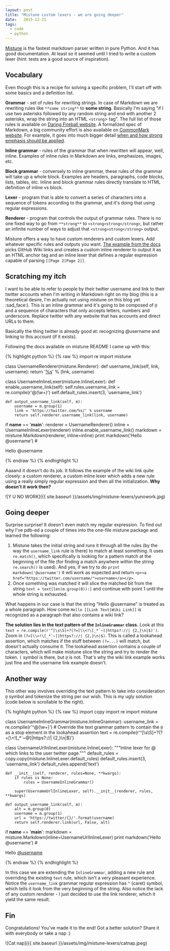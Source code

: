 ```yaml
---
layout: post
title: "Mistune custom lexers - we are going deeper"
date:   2015-12-21
tags:
  - code
  - python
---
```


[Mistune](https://github.com/lepture/mistune) is the fastest markdown parser
written in pure Python. And it has good documentation. At least so it seemed
until I tried to write a custom lexer (hint: tests are a good source of inspiration).

## Vocabulary

Even though this is a recipe for solving a specific problem, I'll start off with
some basics and a definition list.

**Grammar** - set of rules for rewriting strings. In case of Markdown we are
rewriting rules like `**some string**` to **some string**. Basically I'm saying
"if I use two asterisks followed by any random string
and end with another 2 asterisks, wrap the string into an HTML `<strong`> tag".
The full list of those rules is available on [Daring Fireball website](https://daringfireball.net/projects/markdown/).
A formalized spec of Markdown, a big community effort is also available on
[CommonMark website](http://commonmark.org/). For example, it goes into much bigger detail [when
and how strong emphasis should be applied](http://spec.commonmark.org/0.22/#emphasis-and-strong-emphasis).

**Inline grammar** - rules of the grammar that when rewritten will appear, well, inline.
Examples of inline rules in Markdown are links, emphasizes, images, etc.

**Block grammar** - conversely to inline grammar, these rules of the grammar will
take up a whole block. Examples are headers, paragraphs, code blocks, lists, tables,
etc. Inline and block grammar rules directly translate to HTML definition of
inline vs block.

**Lexer** - program that is able to convert a series of characters into a
sequence of tokens according to the grammar, and it's doing that using regular
expressions.

**Renderer** - program that controls the output of grammar rules. There is no
one fixed way to go from `**strong**` to `<strong>strong</strong>`, but rather an
infinite number of ways to adjust that `<strong>strong</strong>` output.

Mistune offers a way to have custom renderers and custom lexers.
Add whatever specific rules and outputs you want. [The example from the docs](https://github.com/lepture/mistune/blob/master/README.rst#lexers) picks GitHub Wiki links and creates a custom inline renderer to output it as an HTML anchor
tag and an inline lexer that defines a regular expression capable of parsing
`[[Page 2|Page 2]]`.

## Scratching my itch

I want to be able to refer to people by their twitter username and link to their
twitter accounts when I'm writing in Markdown right on my blog (this is a theoretical
desire, I'm actually not using mistune on this blog yet :sad_face:). This is an inline grammar and it's
going to be composed of `@` and a sequence of characters that only accepts letters,
numbers and underscore. Replace twitter with any website that has accounts and direct
URLs to them.

Basically the thing twitter is already good at: recognizing @username and linking
to this account (if it exists).

Following the docs available on mistune README I came up with this:

{% highlight python %}
{% raw %}
import re
import mistune


class UsernameRenderer(mistune.Renderer):
    def username_link(self, link, username):
        return '<a href="%s">%s</a>' % (link, username)


class UsernameInlineLexer(mistune.InlineLexer):
    def enable_username_link(self):
        self.rules.username_link = re.compile(r'@(\w+)')
        self.default_rules.insert(3, 'username_link')

    def output_username_link(self, m):
        username = m.group(1)
        link = 'https://twitter.com/%s/' % username
        return self.renderer.username_link(link, username)


if __name__ == '__main__':
    renderer = UsernameRenderer()
    inline = UsernameInlineLexer(renderer)
    inline.enable_username_link()
    markdown = mistune.Markdown(renderer, inline=inline)
    print markdown('Hello @username')
    # <p>Hello @username</p>
{% endraw %}
{% endhighlight %}

Aaaand it doesn't do its job. It follows the example of the wiki link
quite closely: a custom renderer, a custom inline lexer which adds a new rule
using a really simply regular expression and then all the initialization. **Why
doesn't it work then?**

![Y U NO WORK]({{ site.baseurl }}/assets/img/mistune-lexers/yunowork.jpg)

## Going deeper

Surprise surprise! It doesn't even match my regular expression. To find out why I've
pdb-ed a couple of times into the one-file mistune package and learned the
following:

1. Mistune takes the initial string and runs it through all the rules (by the way
the `username_link` rule is there) to match at least something. It uses `re.match()`,
which specifically is looking for a pattern match at the beginning of the file
(for finding a match anywhere within the string `re.search()` is used). And yes, if we
try to do `print markdown('@username')` it will work as expected and return
`<p><a href="https://twitter.com/username/">username</a></p>`.
2. Once something was matched it will slice the matched bit from the string
`text = text[len(m.group(0)):]` and continue with point 1 until the whole string
is exhausted.

What happens in our case is that the string "Hello @username" is treated as a
whole paragraph. How come `Hello [[Link Text|Wiki Link]]` is recognized as a paragraph
that also contains a wiki link?

**The solution lies in the text pattern of the `InlineGrammar` class.** Look at this
``text = re.compile(r'^[\s\S]+?(?=[\\<!\[_*`~]|https?://| {2,}\n|$)')``. Zoom in
``(?=[\\<!\[_*`~]|https?://| {2,}\n|$)``. This is called a lookahead assertion, which
matches if the stuff between `(?=...)` will match, but doesn't actually consume it.
The lookahead assertion contains a couple of characters, which will make mistune
slice the string and try to render the token. `[` symbol is there, but `@` is not.
That's why the wiki link example works just fine and the username link example
doesn't.

## Another way

This other way involves overriding the text pattern to take into consideration
`@` symbol and tokenize the string per our wish. This is my ugly solution (code
below is scrollable to the right).


{% highlight python %}
{% raw %}
import copy
import re
import mistune


class UsernameInlineGrammar(mistune.InlineGrammar):
    username_link = re.compile(r'^@(\w+)')
    # Override the text grammar pattern to contain the `@` as a stop element in the lookahead assertion
    text = re.compile(r'^[\s\S]+?(?=[\\<!\[_*`~@]|https?://| {2,}\n|$)')


class UsernameUrlInlineLexer(mistune.InlineLexer):
    """Inline lexer for @<username> which links to the user twitter page."""
    default_rules = copy.copy(mistune.InlineLexer.default_rules)
    default_rules.insert(3, 'username_link')
    default_rules.append('text')

    def __init__(self, renderer, rules=None, **kwargs):
        if rules is None:
            rules = UsernameInlineGrammar()

        super(UsernameUrlInlineLexer, self).__init__(renderer, rules, **kwargs)

    def output_username_link(self, m):
        alt = m.group(0)
        username = m.group(1)
        url = 'https://twitter/{}/'.format(username)
        return self.renderer.link(url, False, alt)

if __name__ == '__main__':
    markdown = mistune.Markdown(inline=UsernameUrlInlineLexer)
    print markdown('Hello @username')
    # <p>Hello <a href="https://twitter/username/">@username</a></p>
{% endraw %}
{% endhighlight %}


In this case we are extending the `InlineGrammar`, adding a new rule and
overriding the existing `text` rule, which isn't a very pleasant experience.
Notice the `username_link` grammar regular expression has `^` (caret) symbol,
which tells it look from the very beginning of the string. Also notice the lack
of any custom renderer - I just decided to use the link renderer, which it yield
the same result.

## Fin

Congratulations! You've made it to the end! Got a better solution? Share it with
everybody or take a nap :)

![Cat nap]({{ site.baseurl }}/assets/img/mistune-lexers/catnap.jpeg)


